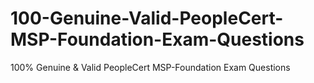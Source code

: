 # 100-Genuine-Valid-PeopleCert-MSP-Foundation-Exam-Questions
100% Genuine &amp; Valid PeopleCert MSP-Foundation Exam Questions
